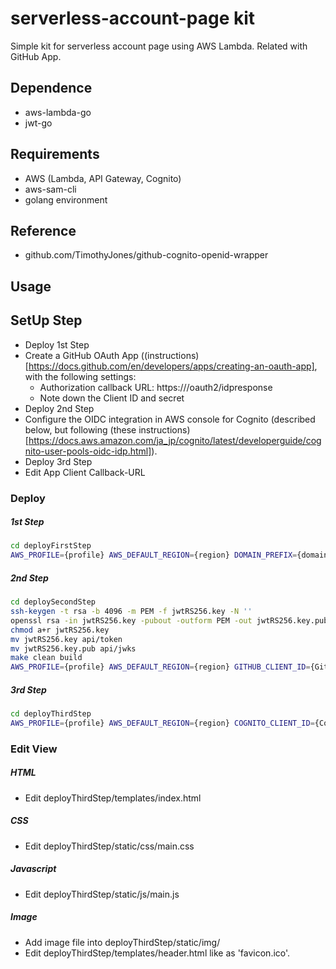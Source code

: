 # serverless-account-page kit
Simple kit for serverless account page using AWS Lambda.
Related with GitHub App.


## Dependence
- aws-lambda-go
- jwt-go


## Requirements
- AWS (Lambda, API Gateway, Cognito)
- aws-sam-cli
- golang environment

## Reference
- github.com/TimothyJones/github-cognito-openid-wrapper


## Usage

## SetUp Step
- Deploy 1st Step
- Create a GitHub OAuth App ((instructions)[https://docs.github.com/en/developers/apps/creating-an-oauth-app], with the following settings:
  - Authorization callback URL: https://<Your Cognito Domain>/oauth2/idpresponse
  - Note down the Client ID and secret
- Deploy 2nd Step
- Configure the OIDC integration in AWS console for Cognito (described below, but following (these instructions)[https://docs.aws.amazon.com/ja_jp/cognito/latest/developerguide/cognito-user-pools-oidc-idp.html]).
- Deploy 3rd Step
- Edit App Client Callback-URL

### Deploy

##### 1st Step
```bash
cd deployFirstStep
AWS_PROFILE={profile} AWS_DEFAULT_REGION={region} DOMAIN_PREFIX={domain prefix} CALLBACK_URL={callback url} make bucket={bucket} stack={stack name} deploy
```

##### 2nd Step
```bash
cd deploySecondStep
ssh-keygen -t rsa -b 4096 -m PEM -f jwtRS256.key -N ''
openssl rsa -in jwtRS256.key -pubout -outform PEM -out jwtRS256.key.pub
chmod a+r jwtRS256.key
mv jwtRS256.key api/token
mv jwtRS256.key.pub api/jwks
make clean build
AWS_PROFILE={profile} AWS_DEFAULT_REGION={region} GITHUB_CLIENT_ID={GitHub Client Id} GITHUB_CLIENT_SECRET={GitHub Client Secret} COGNITO_REDIRECT_URI={https://<Your Cognito Domain>/oauth2/idpresponse} GITHUB_URL={GitHub Url} GITHUB_LOGIN_URL={GitHub Login Url} make bucket={bucket} stack={stack name} deploy
```

##### 3rd Step
```bash
cd deployThirdStep
AWS_PROFILE={profile} AWS_DEFAULT_REGION={region} COGNITO_CLIENT_ID={Cognito Client Id} COGNITO_URL={https://<Your Cognito Domain>} make bucket={bucket} stack={stack name} deploy
```

### Edit View
##### HTML
- Edit deployThirdStep/templates/index.html

##### CSS
- Edit deployThirdStep/static/css/main.css

##### Javascript
- Edit deployThirdStep/static/js/main.js

##### Image
- Add image file into deployThirdStep/static/img/
- Edit deployThirdStep/templates/header.html like as 'favicon.ico'.
